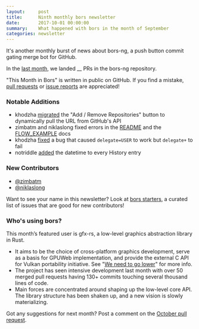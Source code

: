 ```yaml
---
layout:     post
title:      Ninth monthly bors newsletter
date:       2017-10-01 00:00:00
summary:    What happened with bors in the month of September
categories: newsletter
---
```


It's another monthly burst of news about bors-ng,
a push button commit gating merge bot for GitHub.

In the [last month](https://github.com/bors-ng/bors-ng/pulls?utf8=%E2%9C%93&q=is%3Apr%20is%3Aclosed%20closed%3A2017-09-01..2017-09-30),
we landed __ PRs in the bors-ng repository.

"This Month in Bors" is written in public on GitHub.
If you find a mistake, [pull requests] or [issue reports] are appreciated!

[pull requests]: https://github.com/bors-ng/bors-ng.github.io/pulls
[issue reports]: https://github.com/bors-ng/bors-ng.github.io/issues


### Notable Additions

* khodzha [migrated](https://github.com/bors-ng/bors-ng/pull/289) the "Add / Remove Repositories" button to dynamically pull the URL from GitHub's API
* zimbatm and niklaslong fixed errors in the [README](https://github.com/bors-ng/bors-ng/pull/293) and the [FLOW_EXAMPLE](https://github.com/bors-ng/bors-ng/pull/299) docs
* khodzha [fixed](https://github.com/bors-ng/bors-ng/pull/295) a bug that caused `delegate=USER` to work but `delegate+` to fail
* notriddle [added](https://github.com/bors-ng/bors-ng/pull/296) the datetime to every History entry


### New Contributors

* [@zimbatm](https://github.com/zimbatm)
* [@niklaslong](https://github.com/niklaslong)

Want to see your name in this newsletter? Look at [bors starters](https://bors.tech/starters/), a curated list of issues that are good for new contributors!


### Who's using bors?

This month’s featured user is gfx-rs, a low-level graphics abstraction library in Rust.
* It aims to be the choice of cross-platform graphics development, serve as a basis for GPUWeb implementation, and provide the external C API for Vulkan portability initiative. See "[We need to go lower](http://gfx-rs.github.io/2017/07/24/low-level.html)" for more info.
* The project has seen intensive development last month with over 50 merged pull requests having 130+ commits touching several thousand lines of code.
* Main forces are concentrated around shaping up the low-level core API. The library structure has been shaken up, and a new vision is slowly materializing.

Got any suggestions for next month?
Post a comment on the [October pull request](https://github.com/bors-ng/bors-ng.github.io/pull/10).
